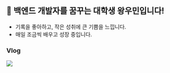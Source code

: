 ## 🌱 백엔드 개발자를 꿈꾸는 대학생 왕우민입니다!
- 기록을 좋아하고, 작은 성취에 큰 기쁨을 느낍니다.
- 매일 조금씩 배우고 성장 중입니다.

### Vlog
<div style="display:flex; flex-direction:row;">
    <a href="https://velog.io/@woomin-wang/posts">
        <img src="https://img.shields.io/badge/Velog-20C997?style=for-the-badge&logo=Velog&logoColor=white"> 
    </a>
</div>
<br>
